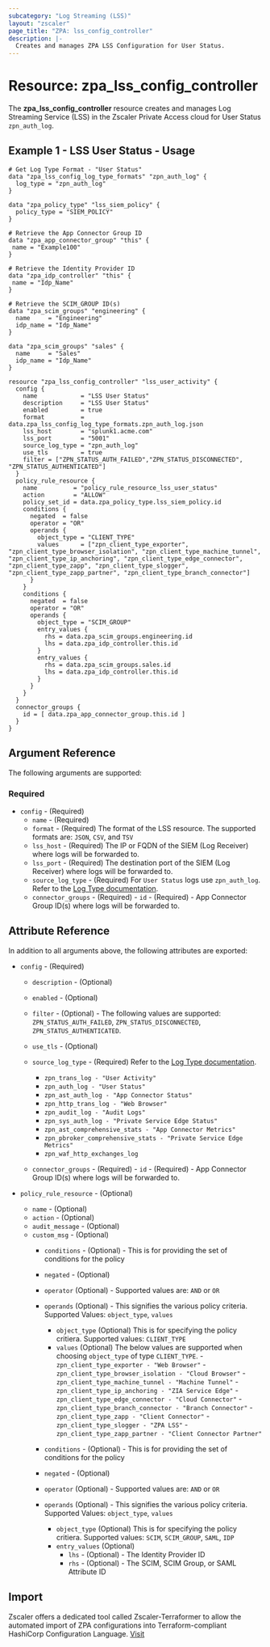 ```yaml
---
subcategory: "Log Streaming (LSS)"
layout: "zscaler"
page_title: "ZPA: lss_config_controller"
description: |-
  Creates and manages ZPA LSS Configuration for User Status.
---
```


# Resource: zpa_lss_config_controller

The **zpa_lss_config_controller** resource creates and manages Log Streaming Service (LSS) in the Zscaler Private Access cloud for User Status `zpn_auth_log`.

## Example 1 - LSS User Status - Usage

```hcl
# Get Log Type Format - "User Status"
data "zpa_lss_config_log_type_formats" "zpn_auth_log" {
  log_type = "zpn_auth_log"
}

data "zpa_policy_type" "lss_siem_policy" {
  policy_type = "SIEM_POLICY"
}

# Retrieve the App Connector Group ID
data "zpa_app_connector_group" "this" {
 name = "Example100"
}

# Retrieve the Identity Provider ID
data "zpa_idp_controller" "this" {
 name = "Idp_Name"
}

# Retrieve the SCIM_GROUP ID(s)
data "zpa_scim_groups" "engineering" {
  name     = "Engineering"
  idp_name = "Idp_Name"
}

data "zpa_scim_groups" "sales" {
  name     = "Sales"
  idp_name = "Idp_Name"
}

resource "zpa_lss_config_controller" "lss_user_activity" {
  config {
    name            = "LSS User Status"
    description     = "LSS User Status"
    enabled         = true
    format          = data.zpa_lss_config_log_type_formats.zpn_auth_log.json
    lss_host        = "splunk1.acme.com"
    lss_port        = "5001"
    source_log_type = "zpn_auth_log"
    use_tls         = true
    filter = ["ZPN_STATUS_AUTH_FAILED","ZPN_STATUS_DISCONNECTED", "ZPN_STATUS_AUTHENTICATED"]
  }
  policy_rule_resource {
    name          = "policy_rule_resource_lss_user_status"
    action        = "ALLOW"
    policy_set_id = data.zpa_policy_type.lss_siem_policy.id
    conditions {
      negated  = false
      operator = "OR"
      operands {
        object_type = "CLIENT_TYPE"
        values      = ["zpn_client_type_exporter", "zpn_client_type_browser_isolation", "zpn_client_type_machine_tunnel", "zpn_client_type_ip_anchoring", "zpn_client_type_edge_connector", "zpn_client_type_zapp", "zpn_client_type_slogger", "zpn_client_type_zapp_partner", "zpn_client_type_branch_connector"]
      }
    }
    conditions {
      negated  = false
      operator = "OR"
      operands {
        object_type = "SCIM_GROUP"
        entry_values {
          rhs = data.zpa_scim_groups.engineering.id
          lhs = data.zpa_idp_controller.this.id
        }
        entry_values {
          rhs = data.zpa_scim_groups.sales.id
          lhs = data.zpa_idp_controller.this.id
        }
      }
    }
  }
  connector_groups {
    id = [ data.zpa_app_connector_group.this.id ]
  }
}
```

## Argument Reference

The following arguments are supported:

### Required

* `config` - (Required)
  * `name` - (Required)
  * `format` - (Required) The format of the LSS resource. The supported formats are: `JSON`, `CSV`, and `TSV`
  * `lss_host` - (Required) The IP or FQDN of the SIEM (Log Receiver) where logs will be forwarded to.
  * `lss_port` - (Required) The destination port of the SIEM (Log Receiver) where logs will be forwarded to.
  * `source_log_type` - (Required) For `User Status` logs use `zpn_auth_log`. Refer to the [Log Type documentation](https://registry.terraform.io/providers/zscaler/zpa/latest/docs/data-sources/zpa_lss_config_log_type_formats).
  * `connector_groups` - (Required)
        - `id` - (Required) - App Connector Group ID(s) where logs will be forwarded to.

## Attribute Reference

In addition to all arguments above, the following attributes are exported:

* `config` - (Required)
  * `description` - (Optional)
  * `enabled` - (Optional)
  * `filter` - (Optional) - The following values are supported: `ZPN_STATUS_AUTH_FAILED`, `ZPN_STATUS_DISCONNECTED`, `ZPN_STATUS_AUTHENTICATED`.
  * `use_tls` - (Optional)
  * `source_log_type` - (Required) Refer to the [Log Type documentation](https://registry.terraform.io/providers/zscaler/zpa/latest/docs/data-sources/zpa_lss_config_log_type_formats).
    * `zpn_trans_log - "User Activity"`
    * `zpn_auth_log - "User Status"`
    * `zpn_ast_auth_log - "App Connector Status"`
    * `zpn_http_trans_log - "Web Browser"`
    * `zpn_audit_log - "Audit Logs"`
    * `zpn_sys_auth_log - "Private Service Edge Status"`
    * `zpn_ast_comprehensive_stats - "App Connector Metrics"`
    * `zpn_pbroker_comprehensive_stats - "Private Service Edge Metrics"`
    * `zpn_waf_http_exchanges_log`

  * `connector_groups` - (Required)
        - `id` - (Required) - App Connector Group ID(s) where logs will be forwarded to.

* `policy_rule_resource` - (Optional)
  * `name` - (Optional)
  * `action` - (Optional)
  * `audit_message` - (Optional)
  * `custom_msg` - (Optional)
    * `conditions` - (Optional) - This is for providing the set of conditions for the policy
    * `negated` - (Optional)
    * `operator` (Optional) - Supported values are: `AND` or `OR`
    * `operands` (Optional) - This signifies the various policy criteria. Supported Values: `object_type`, `values`
      * `object_type` (Optional) This is for specifying the policy critiera. Supported values: `CLIENT_TYPE`
      * `values` (Optional) The below values are supported when choosing `object_type` of type `CLIENT_TYPE`.
            - `zpn_client_type_exporter - "Web Browser"`
            - `zpn_client_type_browser_isolation - "Cloud Browser"`
            - `zpn_client_type_machine_tunnel - "Machine Tunnel"`
            - `zpn_client_type_ip_anchoring - "ZIA Service Edge"`
            - `zpn_client_type_edge_connector - "Cloud Connector"`
            - `zpn_client_type_branch_connector - "Branch Connector"`
            - `zpn_client_type_zapp - "Client Connector"`
            - `zpn_client_type_slogger - "ZPA LSS"`
            - `zpn_client_type_zapp_partner - "Client Connector Partner"`

    * `conditions` - (Optional) - This is for providing the set of conditions for the policy
    * `negated` - (Optional)
    * `operator` (Optional) - Supported values are: `AND` or `OR`
    * `operands` (Optional) - This signifies the various policy criteria. Supported Values: `object_type`, `values`
      * `object_type` (Optional) This is for specifying the policy critiera. Supported values: `SCIM`, `SCIM_GROUP`, `SAML`, `IDP`
      * `entry_values` (Optional)
        * `lhs` - (Optional) -  The Identity Provider ID
        * `rhs` - (Optional) - The SCIM, SCIM Group, or SAML Attribute ID

## Import

Zscaler offers a dedicated tool called Zscaler-Terraformer to allow the automated import of ZPA configurations into Terraform-compliant HashiCorp Configuration Language.
[Visit](https://github.com/zscaler/zscaler-terraformer)

